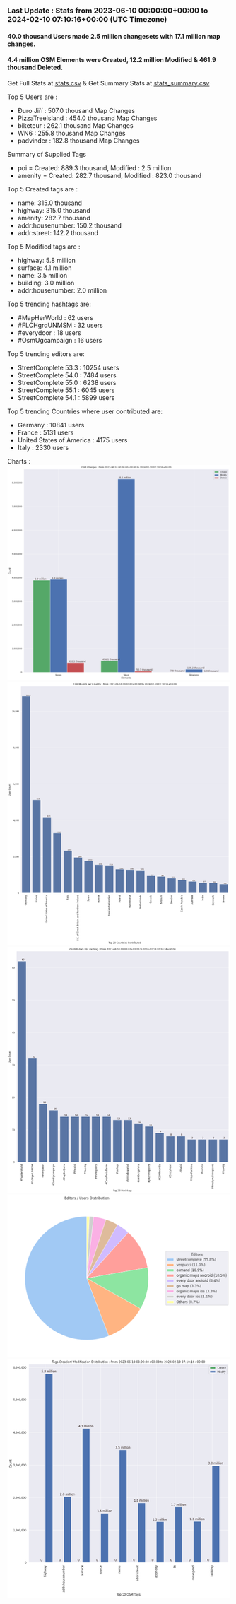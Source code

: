 ### Last Update : Stats from 2023-06-10 00:00:00+00:00 to 2024-02-10 07:10:16+00:00 (UTC Timezone)

#### 40.0 thousand Users made 2.5 million changesets with 17.1 million map changes.
#### 4.4 million OSM Elements were Created, 12.2 million Modified & 461.9 thousand Deleted.
Get Full Stats at [stats.csv](/stats/fieldmappers/Daily/stats.csv)
 & Get Summary Stats at [stats_summary.csv](/stats/fieldmappers/Daily/stats_summary.csv)

Top 5 Users are : 
- Đuro Jiří : 507.0 thousand Map Changes
- PizzaTreeIsland : 454.0 thousand Map Changes
- biketeur : 262.1 thousand Map Changes
- WN6 : 255.8 thousand Map Changes
- padvinder : 182.8 thousand Map Changes

Summary of Supplied Tags
- poi = Created: 889.3 thousand, Modified : 2.5 million
- amenity = Created: 282.7 thousand, Modified : 823.0 thousand


Top 5 Created tags are :
- name: 315.0 thousand
- highway: 315.0 thousand
- amenity: 282.7 thousand
- addr:housenumber: 150.2 thousand
- addr:street: 142.2 thousand


Top 5 Modified tags are :
- highway: 5.8 million
- surface: 4.1 million
- name: 3.5 million
- building: 3.0 million
- addr:housenumber: 2.0 million


Top 5 trending hashtags are:
- #MapHerWorld : 62 users
- #FLCHgrdUNMSM : 32 users
- #everydoor : 18 users
- #OsmUgcampaign : 16 users


Top 5 trending editors are:
- StreetComplete 53.3 : 10254 users
- StreetComplete 54.0 : 7484 users
- StreetComplete 55.0 : 6238 users
- StreetComplete 55.1 : 6045 users
- StreetComplete 54.1 : 5899 users


Top 5 trending Countries where user contributed are:
- Germany : 10841 users
- France : 5131 users
- United States of America : 4175 users
- Italy : 2330 users


 Charts : 
![Alt text](./stats_osm_changes.png) 
![Alt text](./stats_users_per_country.png) 
![Alt text](./stats_users_per_hashtag.png) 
![Alt text](./stats_editors_pie_chart.png) 
![Alt text](./stats_tags.png) 
